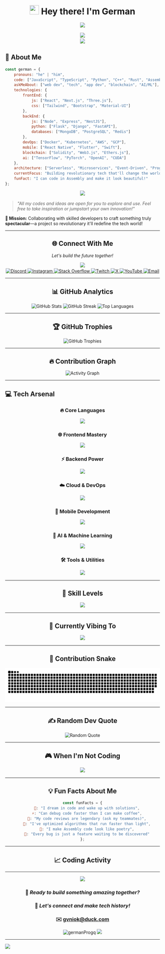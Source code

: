 <!-- 
    Let's make this place shine like pure gold!
-->

<div align="center">

# <img src="https://raw.githubusercontent.com/MartinHeinz/MartinHeinz/master/wave.gif" width="30px" height="30px" /> Hey there! I'm German

<a href="#"><img src="https://readme-typing-svg.herokuapp.com/?font=Righteous&size=25&center=true&vCenter=true&width=500&height=30&duration=3000&pause=1000&lines=Welcome+to+my+GitHub+Profile!;Let's+build+something+amazing+together!;Scroll+down+to+explore+more!" /></a>

<img src="https://readme-typing-svg.herokuapp.com/?font=Righteous&size=35&center=true&vCenter=true&width=500&height=70&duration=4000&lines=Full-Stack+Developer!;Tech+Innovator!;Problem+Solver!;Code+Architect!" />

</div>

<div align="center">
  <img src="https://capsule-render.vercel.app/api?type=rect&color=0:E34C26,100:DA44B8&height=3&width=100%&section=header&animation=fadeIn" />
</div>

## 🚀 About Me

<!-- <img align="right" alt="Coding" width="400" src="https://media.giphy.com/media/qgQUggAC3Pfv687qPC/giphy.gif"> -->

```javascript
const german = {
    pronouns: "he" | "him",
    code: ["JavaScript", "TypeScript", "Python", "C++", "Rust", "Assembly"],
    askMeAbout: ["web dev", "tech", "app dev", "blockchain", "AI/ML"],
    technologies: {
        frontEnd: {
            js: ["React", "Next.js", "Three.js"],
            css: ["Tailwind", "Bootstrap", "Material-UI"]
        },
        backEnd: {
            js: ["Node", "Express", "NestJS"],
            python: ["Flask", "Django", "FastAPI"],
            databases: ["MongoDB", "PostgreSQL", "Redis"]
        },
        devOps: ["Docker", "Kubernetes", "AWS", "GCP"],
        mobile: ["React Native", "Flutter", "Swift"],
        blockchain: ["Solidity", "Web3.js", "Ethers.js"],
        ai: ["TensorFlow", "PyTorch", "OpenAI", "CUDA"]
    },
    architecture: ["Serverless", "Microservices", "Event-Driven", "Progressive Web Apps"],
    currentFocus: "Building revolutionary tech that'll change the world 🌍",
    funFact: "I can code in Assembly and make it look beautiful!"
};
```

<div align="center">
  <img src="https://capsule-render.vercel.app/api?type=rect&color=0:E34C26,100:DA44B8&height=3&width=100%&section=header&animation=fadeIn" />
</div>

> *"All my codes and ideas are open for you to explore and use. Feel free to take inspiration or jumpstart your own innovation!"*

**🎯 Mission:** Collaborating with skilled developers to craft something truly **spectacular**—a project so revolutionary it'll redefine the tech world!

---

<div align="center">

## 🌐 **Connect With Me**
*Let's build the future together!*

<img src="https://capsule-render.vercel.app/api?type=rect&color=0:E34C26,100:DA44B8&height=3&width=100%&section=header" />

<div align="center">
  <a href="https://discord.gg/eeh_">
    <img src="https://img.shields.io/badge/Discord-%237289DA.svg?logo=discord&logoColor=white&style=for-the-badge" alt="Discord" />
  </a>
  <a href="https://instagram.com/german_progq">
    <img src="https://img.shields.io/badge/Instagram-%23E4405F.svg?logo=Instagram&logoColor=white&style=for-the-badge" alt="Instagram" />
  </a>
  <a href="https://stackoverflow.com/users/German_progq">
    <img src="https://img.shields.io/badge/-Stackoverflow-FE7A16?logo=stack-overflow&logoColor=white&style=for-the-badge" alt="Stack Overflow" />
  </a>
  <a href="https://twitch.tv/Lctro">
    <img src="https://img.shields.io/badge/Twitch-%239146FF.svg?logo=Twitch&logoColor=white&style=for-the-badge" alt="Twitch" />
  </a>
  <a href="https://x.com/GermanVinokurov">
    <img src="https://img.shields.io/badge/X-black.svg?logo=X&logoColor=white&style=for-the-badge" alt="X" />
  </a>
  <a href="https://youtube.com/@@selectronXD">
    <img src="https://img.shields.io/badge/YouTube-%23FF0000.svg?logo=YouTube&logoColor=white&style=for-the-badge" alt="YouTube" />
  </a>
  <a href="mailto:gvniok@duck.com">
    <img src="https://img.shields.io/badge/Email-%23D14836.svg?logo=gmail&logoColor=white&style=for-the-badge" alt="Email" />
  </a>
</div>

</div>

---

<div align="center">

## 📊 **GitHub Analytics**

<img src="https://github-readme-stats.vercel.app/api?username=germanProgq&theme=radical&hide_border=false&include_all_commits=true&count_private=true" alt="GitHub Stats" />

<img src="https://github-readme-streak-stats.herokuapp.com/?user=germanProgq&theme=radical&hide_border=false" alt="GitHub Streak" />

<img src="https://github-readme-stats.vercel.app/api/top-langs/?username=germanProgq&theme=radical&hide_border=false&include_all_commits=true&count_private=true&layout=compact" alt="Top Languages" />

</div>

---

<div align="center">

## 🏆 **GitHub Trophies**
<img src="https://github-profile-trophy.vercel.app/?username=germanProgq&theme=radical&no-frame=false&no-bg=false&margin-w=4" alt="GitHub Trophies" />

</div>

---

<div align="center">

## 🔥 **Contribution Graph**
<img src="https://github-readme-activity-graph.vercel.app/graph?username=germanProgq&theme=tokyo-night&hide_border=true&bg_color=0D1117" alt="Activity Graph" />

</div>

---

## 💻 **Tech Arsenal**

<div align="center">

### 🔥 **Core Languages**
<a href="#"><img src="https://skillicons.dev/icons?i=c,cpp,rust,py,js,ts,go,swift,cs,java&perline=10" /></a>

### 🌐 **Frontend Mastery**
<a href="#"><img src="https://skillicons.dev/icons?i=react,nextjs,threejs,html,css,tailwind,sass,bootstrap&perline=8" /></a>

### ⚡ **Backend Power**
<a href="#"><img src="https://skillicons.dev/icons?i=nodejs,express,nestjs,graphql,mongodb,postgres,redis,docker&perline=8" /></a>

### ☁️ **Cloud & DevOps**
<img src="https://skillicons.dev/icons?i=aws,gcp,kubernetes,terraform,nginx,apache" />

### 📱 **Mobile Development**
<img src="https://skillicons.dev/icons?i=flutter,react,swift,dart" />

### 🤖 **AI & Machine Learning**
<img src="https://skillicons.dev/icons?i=tensorflow,pytorch,opencv,python" />

### 🛠️ **Tools & Utilities**
<img src="https://skillicons.dev/icons?i=git,github,vscode,figma,blender,webpack,vite" />

</div>

---

<div align="center">

## 🎯 **Skill Levels**

<a href="#"><img src="https://readme-typing-svg.herokuapp.com/?font=Fira+Code&size=14&duration=1500&pause=500&color=E34C26&center=true&vCenter=true&multiline=true&width=600&height=300&lines=🚀+System+Programming++++████████████████████+++100%25;🌐+Web+Development+++++++███████████████████++++95%25;📱+Mobile+Development++++██████████████████+++++90%25;🤖+AI%2FML++++++++++++++++++█████████████████++++++85%25;🔗+Blockchain++++++++++++████████████████++++++++80%25;☁️++Cloud%2FDevOps+++++++++███████████████+++++++++75%25;🎨+UI%2FUX+Design++++++++++██████████████++++++++++70%25;🔐+Cybersecurity+++++++++███████████████+++++++++75%25" /></a>

</div>

---

<div align="center">

## 🎵 **Currently Vibing To**
<div align="center">
  <img src="https://readme-typing-svg.herokuapp.com/?font=Righteous&size=25&center=true&vCenter=true&width=600&height=50&duration=2500&lines=🎧+Lofi+Hip+Hop+Beats;🎵+Electronic+Music;🎸+Synthwave+Classics;🥁+Drum+%26+Bass;🎹+Ambient+Soundscapes" />
</div>

</div>

---

<div align="center">

## 🐍 **Contribution Snake**
<picture>
  <source media="(prefers-color-scheme: dark)" srcset="https://raw.githubusercontent.com/platane/platane/output/github-contribution-grid-snake-dark.svg">
  <source media="(prefers-color-scheme: light)" srcset="https://raw.githubusercontent.com/platane/platane/output/github-contribution-grid-snake.svg">
  <img alt="github contribution grid snake animation" src="https://raw.githubusercontent.com/platane/platane/output/github-contribution-grid-snake.svg">
</picture>

</div>

---

<div align="center">

## ✍️ **Random Dev Quote**
<img src="https://quotes-github-readme.vercel.app/api?type=horizontal&theme=radical" alt="Random Quote" />

</div>

---

<div align="center">

## 🎮 **When I'm Not Coding**

<img src="https://readme-typing-svg.herokuapp.com/?font=Righteous&size=25&center=true&vCenter=true&width=600&height=50&duration=3500&lines=🎵+Producing+Electronic+Music;🎮+Gaming+%26+Streaming;🏋️+Fitness+%26+Health;📚+Learning+New+Technologies;🌍+Exploring+%26+Traveling" />

</div>

---

<div align="center">

## 💡 **Fun Facts About Me**

<div align="center">

```javascript
const funFacts = {
    🧠: "I dream in code and wake up with solutions",
    ⚡: "Can debug code faster than I can make coffee",
    🎯: "My code reviews are legendary (ask my teammates)",
    🚀: "I've optimized algorithms that run faster than light",
    🎨: "I make Assembly code look like poetry",
    🌟: "Every bug is just a feature waiting to be discovered"
};
```

</div>

</div>

---

<div align="center">

## 📈 **Coding Activity**

<!--START_SECTION:waka-->
<!--END_SECTION:waka-->

</div>

---

<div align="center">

<img src="https://capsule-render.vercel.app/api?type=rect&color=0:E34C26,100:DA44B8&height=3&width=100%&section=header" />

### 🚀 *Ready to build something amazing together?*
### 📧 *Let's connect and make tech history!*
### ✉️ [gvniok@duck.com](mailto:gvniok@duck.com)

<img src="https://komarev.com/ghpvc/?username=germanProgq&label=Profile%20views&color=0e75b6&style=flat" alt="germanProgq" />

<img src="https://capsule-render.vercel.app/api?type=rect&color=0:E34C26,100:DA44B8&height=3&width=100%&section=header" />

</div>

---

<img src="https://capsule-render.vercel.app/api?type=waving&color=0:E34C26,100:DA44B8&height=120&section=footer&animation=fadeIn"/>
